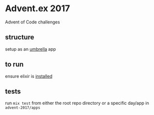 # Advent.ex 2017
Advent of Code challenges

## structure
setup as an [umbrella](https://elixir-lang.github.io/getting-started/mix-otp/dependencies-and-umbrella-apps.html#umbrella-projects) app

## to run
ensure elixir is [installed](https://elixir-lang.github.io/install.html)

## tests
run `mix test` from either the root repo directory or a specific day/app in `advent-2017/apps`
